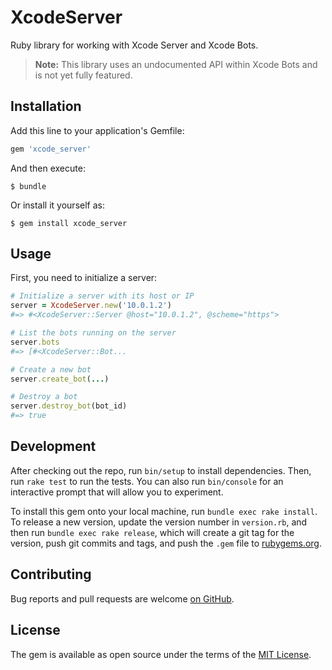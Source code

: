 # XcodeServer

Ruby library for working with Xcode Server and Xcode Bots.

> **Note:** This library uses an undocumented API within Xcode Bots and is not yet fully featured.

## Installation

Add this line to your application's Gemfile:

``` ruby
gem 'xcode_server'
```

And then execute:

    $ bundle

Or install it yourself as:

    $ gem install xcode_server


## Usage

First, you need to initialize a server:

``` ruby
# Initialize a server with its host or IP
server = XcodeServer.new('10.0.1.2')
#=> #<XcodeServer::Server @host="10.0.1.2", @scheme="https">

# List the bots running on the server
server.bots
#=> [#<XcodeServer::Bot...

# Create a new bot
server.create_bot(...)

# Destroy a bot
server.destroy_bot(bot_id)
#=> true
```


## Development

After checking out the repo, run `bin/setup` to install dependencies. Then, run `rake test` to run the tests. You can also run `bin/console` for an interactive prompt that will allow you to experiment.

To install this gem onto your local machine, run `bundle exec rake install`. To release a new version, update the version number in `version.rb`, and then run `bundle exec rake release`, which will create a git tag for the version, push git commits and tags, and push the `.gem` file to [rubygems.org](https://rubygems.org).


## Contributing

Bug reports and pull requests are welcome [on GitHub](https://github.com/venmo/xcode_server).


## License

The gem is available as open source under the terms of the [MIT License](LICENSE).

